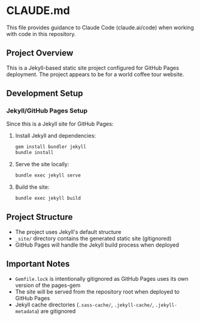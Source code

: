 # CLAUDE.md

This file provides guidance to Claude Code (claude.ai/code) when working with code in this repository.

## Project Overview

This is a Jekyll-based static site project configured for GitHub Pages deployment. The project appears to be for a world coffee tour website.

## Development Setup

### Jekyll/GitHub Pages Setup

Since this is a Jekyll site for GitHub Pages:

1. Install Jekyll and dependencies:
   ```bash
   gem install bundler jekyll
   bundle install
   ```

2. Serve the site locally:
   ```bash
   bundle exec jekyll serve
   ```

3. Build the site:
   ```bash
   bundle exec jekyll build
   ```

## Project Structure

- The project uses Jekyll's default structure
- `_site/` directory contains the generated static site (gitignored)
- GitHub Pages will handle the Jekyll build process when deployed

## Important Notes

- `Gemfile.lock` is intentionally gitignored as GitHub Pages uses its own version of the pages-gem
- The site will be served from the repository root when deployed to GitHub Pages
- Jekyll cache directories (`.sass-cache/`, `.jekyll-cache/`, `.jekyll-metadata`) are gitignored